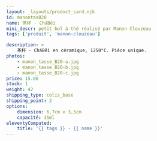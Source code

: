 ```yaml
---
layout: _layouts/product_card.njk
id: manontasB20
name: 茶杯 - CháBēi
mini_descr: petit bol à thé réalisé par Manon Clouzeau
tags: ['produit', 'manon-clouzeau']

description: >
    茶杯 - CháBēi en céramique, 1250°C. Pièce unique.
photos:
    - manon_tasse_B20-a.jpg
    - manon_tasse_B20-b.jpg
    - manon_tasse_B20-c.jpg
price: 15.00
stock: 1
weight: 42
shipping_type: colis_base
shipping_point: 2
options:
    dimension: 6,7cm x 3,5cm
    capacité: 35ml
eleventyComputed:
    title: '{{ tags }} - {{ name }}'
---
```

